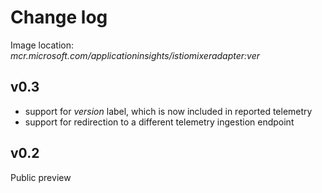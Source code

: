 # Change log
Image location: *mcr.microsoft.com/applicationinsights/istiomixeradapter:ver*

## v0.3
- support for *version* label, which is now included in reported telemetry
- support for redirection to a different telemetry ingestion endpoint

## v0.2
Public preview